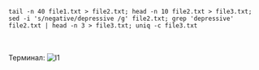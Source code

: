     tail -n 40 file1.txt > file2.txt; head -n 10 file2.txt > file3.txt;
    sed -i 's/negative/depressive /g' file2.txt; grep 'depressive' file2.txt | head -n 3 > file3.txt; uniq -c file3.txt
 <br> </br>
 Терминал: 
 ![l1](https://user-images.githubusercontent.com/84625375/157477501-4e5cd8c9-c713-49b3-80b4-e095a623b026.jpg)
